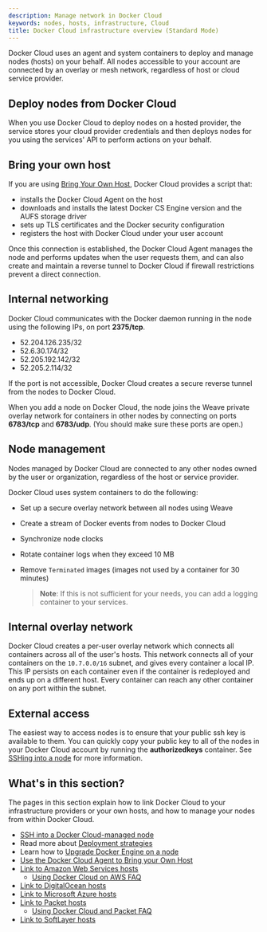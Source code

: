 ```yaml
---
description: Manage network in Docker Cloud
keywords: nodes, hosts, infrastructure, Cloud
title: Docker Cloud infrastructure overview (Standard Mode)
---
```


Docker Cloud uses an agent and system containers to deploy and manage nodes (hosts) on your behalf. All nodes accessible to your account are connected by an overlay or mesh network, regardless of host or cloud service provider.

## Deploy nodes from Docker Cloud

When you use Docker Cloud to deploy nodes on a hosted provider, the service stores your cloud provider credentials and then deploys nodes for you using the services' API to perform actions on your behalf.

## Bring your own host

If you are using [Bring Your Own Host](byoh.md), Docker Cloud provides a script that:

- installs the Docker Cloud Agent on the host
- downloads and installs the latest Docker CS Engine version and the AUFS storage driver
- sets up TLS certificates and the Docker security configuration
- registers the host with Docker Cloud under your user account

Once this connection is established, the Docker Cloud Agent manages the node and performs updates when the user requests them, and can also create and maintain a reverse tunnel to Docker Cloud if firewall restrictions prevent a direct connection.

## Internal networking

Docker Cloud communicates with the Docker daemon running in the node using the following IPs, on port **2375/tcp**.

- 52.204.126.235/32
- 52.6.30.174/32
- 52.205.192.142/32
- 52.205.2.114/32

If the port is not accessible, Docker Cloud creates a secure reverse tunnel from the nodes to Docker Cloud.

When you add a node on Docker Cloud, the node joins the Weave private overlay network for containers in other nodes by connecting on ports **6783/tcp** and **6783/udp**. (You should make sure these ports are open.)

## Node management

Nodes managed by Docker Cloud are connected to any other nodes owned by the user or organization, regardless of the host or service provider.

Docker Cloud uses system containers to do the following:

- Set up a secure overlay network between all nodes using Weave
- Create a stream of Docker events from nodes to Docker Cloud
- Synchronize node clocks
- Rotate container logs when they exceed 10 MB
- Remove `Terminated` images (images not used by a container for 30 minutes)

  > **Note**: If this is not sufficient for your needs, you can add a logging container to your services.

## Internal overlay network

Docker Cloud creates a per-user overlay network which connects all containers across all of the user's hosts. This network connects all of your containers on the `10.7.0.0/16` subnet, and gives every container a local IP. This IP persists on each container even if the container is redeployed and ends up on a different host. Every container can reach any other container on any port within the subnet.

## External access

The easiest way to access nodes is to ensure that your public ssh key is available to them. You can quickly copy your public key to all of the nodes in your Docker Cloud account by running the **authorizedkeys** container. See [SSHing into a node](ssh-into-a-node.md) for more information.

## What's in this section?
The pages in this section explain how to link Docker Cloud to your infrastructure providers or your own hosts, and how to manage your nodes from within Docker Cloud.

* [SSH into a Docker Cloud-managed node](ssh-into-a-node.md)
* Read more about [Deployment strategies](deployment-strategies.md)
* Learn how to [Upgrade Docker Engine on a node](docker-upgrade.md)
* [Use the Docker Cloud Agent to Bring your Own Host](byoh.md)
* [Link to Amazon Web Services hosts](link-aws.md)
    * [Using Docker Cloud on AWS FAQ](cloud-on-aws-faq.md)
* [Link to DigitalOcean hosts](link-do.md)
* [Link to Microsoft Azure hosts](link-azure.md)
* [Link to Packet hosts](link-packet.md)
    * [Using Docker Cloud and Packet FAQ](cloud-on-packet.net-faq.md)
* [Link to SoftLayer hosts](link-softlayer.md)
